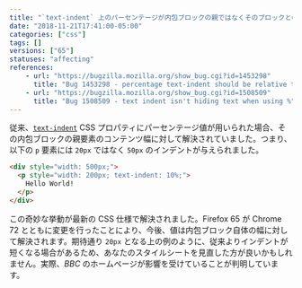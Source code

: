 ```yaml
---
title: "`text-indent` 上のパーセンテージが内包ブロックの親ではなくそのブロックとの相対値になりました"
date: "2018-11-21T17:41:00-05:00"
categories: ["css"]
tags: []
versions: ["65"]
statuses: "affecting"
references:
    - url: "https://bugzilla.mozilla.org/show_bug.cgi?id=1453298"
      title: "Bug 1453298 - percentage text-indent should be relative to the containing block of the text, not the containing block of the block"
    - url: "https://bugzilla.mozilla.org/show_bug.cgi?id=1508509"
      title: "Bug 1508509 - text indent isn't hiding text when using %"
---
```

従来、[`text-indent`](https://developer.mozilla.org/docs/Web/CSS/text-indent) CSS プロパティにパーセンテージ値が用いられた場合、その内包ブロックの親要素のコンテンツ幅に対して解決されていました。つまり、以下の `p` 要素には `20px` ではなく `50px` のインデントが与えられました。

```html
<div style="width: 500px;">
  <p style="width: 200px; text-indent: 10%;">
    Hello World!
  </p>
</div>
```

この奇妙な挙動が最新の CSS 仕様で解決されました。Firefox 65 が Chrome 72 とともに変更を行ったことにより、今後、値は内包ブロック自体の幅に対して解決されます。期待通り `20px` となる上の例のように、従来よりインデントが短くなる場合があるため、あなたのスタイルシートを見直した方が良いかもしれません。実際、*BBC* のホームページが影響を受けていることが判明しています。
